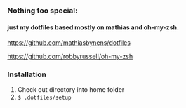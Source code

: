 ### Nothing too special:

#### just my dotfiles based mostly on mathias and oh-my-zsh.

https://github.com/mathiasbynens/dotfiles

https://github.com/robbyrussell/oh-my-zsh

### Installation

1. Check out directory into home folder
2. `$ .dotfiles/setup`
